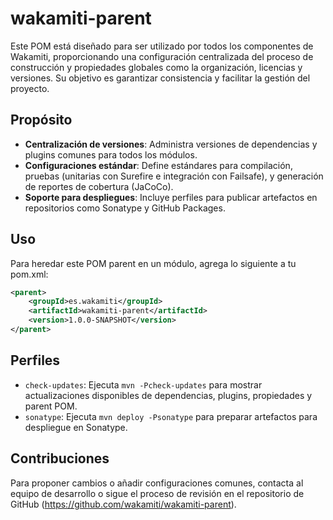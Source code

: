 
# wakamiti-parent

Este POM está diseñado para ser utilizado por todos los componentes de Wakamiti, proporcionando una configuración 
centralizada del proceso de construcción y propiedades globales como la organización, licencias y versiones. 
Su objetivo es garantizar consistencia y facilitar la gestión del proyecto.

## Propósito

- **Centralización de versiones**: Administra versiones de dependencias y plugins comunes para todos los módulos.
- **Configuraciones estándar**: Define estándares para compilación, pruebas (unitarias con Surefire e integración 
  con Failsafe), y generación de reportes de cobertura (JaCoCo).
- **Soporte para despliegues**: Incluye perfiles para publicar artefactos en repositorios como Sonatype y GitHub 
  Packages.

## Uso
Para heredar este POM parent en un módulo, agrega lo siguiente a tu pom.xml:
```xml
<parent>
    <groupId>es.wakamiti</groupId>
    <artifactId>wakamiti-parent</artifactId>
    <version>1.0.0-SNAPSHOT</version>
</parent>
```

## Perfiles
- `check-updates`: Ejecuta `mvn -Pcheck-updates` para mostrar actualizaciones disponibles de dependencias, plugins, 
  propiedades y parent POM.
- `sonatype`: Ejecuta `mvn deploy -Psonatype` para preparar artefactos para despliegue en Sonatype.

## Contribuciones
Para proponer cambios o añadir configuraciones comunes, contacta al equipo de desarrollo o sigue el proceso de 
revisión en el repositorio de GitHub (https://github.com/wakamiti/wakamiti-parent).
